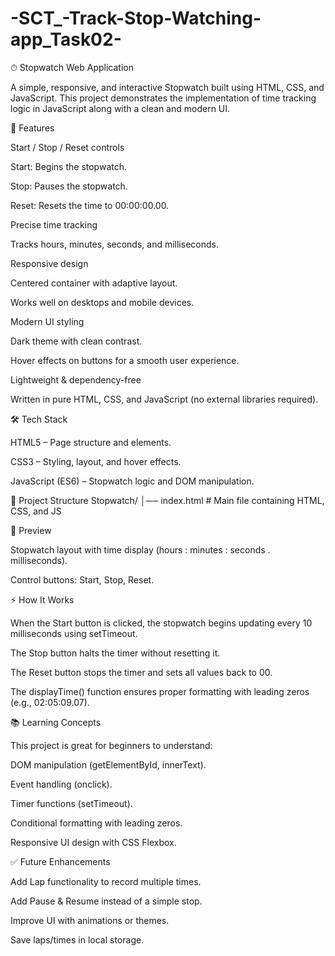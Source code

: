 # -SCT_-Track-Stop-Watching-app_Task02-
⏱ Stopwatch Web Application

A simple, responsive, and interactive Stopwatch built using HTML, CSS, and JavaScript.
This project demonstrates the implementation of time tracking logic in JavaScript along with a clean and modern UI.

🚀 Features

Start / Stop / Reset controls

Start: Begins the stopwatch.

Stop: Pauses the stopwatch.

Reset: Resets the time to 00:00:00.00.

Precise time tracking

Tracks hours, minutes, seconds, and milliseconds.

Responsive design

Centered container with adaptive layout.

Works well on desktops and mobile devices.

Modern UI styling

Dark theme with clean contrast.

Hover effects on buttons for a smooth user experience.

Lightweight & dependency-free

Written in pure HTML, CSS, and JavaScript (no external libraries required).

🛠️ Tech Stack

HTML5 – Page structure and elements.

CSS3 – Styling, layout, and hover effects.

JavaScript (ES6) – Stopwatch logic and DOM manipulation.

📂 Project Structure
Stopwatch/
│── index.html   # Main file containing HTML, CSS, and JS

📸 Preview

Stopwatch layout with time display (hours : minutes : seconds . milliseconds).

Control buttons: Start, Stop, Reset.

⚡ How It Works

When the Start button is clicked, the stopwatch begins updating every 10 milliseconds using setTimeout.

The Stop button halts the timer without resetting it.

The Reset button stops the timer and sets all values back to 00.

The displayTime() function ensures proper formatting with leading zeros (e.g., 02:05:09.07).

📚 Learning Concepts

This project is great for beginners to understand:

DOM manipulation (getElementById, innerText).

Event handling (onclick).

Timer functions (setTimeout).

Conditional formatting with leading zeros.

Responsive UI design with CSS Flexbox.

✅ Future Enhancements

Add Lap functionality to record multiple times.

Add Pause & Resume instead of a simple stop.

Improve UI with animations or themes.

Save laps/times in local storage.
